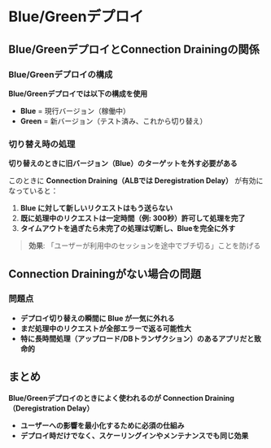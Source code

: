 # Blue/Greenデプロイ

## Blue/GreenデプロイとConnection Drainingの関係

### Blue/Greenデプロイの構成

**Blue/Greenデプロイでは以下の構成を使用**

- **Blue** = 現行バージョン（稼働中）
- **Green** = 新バージョン（テスト済み、これから切り替え）

### 切り替え時の処理

**切り替えのときに旧バージョン（Blue）のターゲットを外す必要がある**

このときに **Connection Draining（ALBでは Deregistration Delay）** が有効になっていると：

1. **Blue に対して新しいリクエストはもう送らない**
2. **既に処理中のリクエストは一定時間（例: 300秒）許可して処理を完了**
3. **タイムアウトを過ぎたら未完了の処理は切断し、Blueを完全に外す**

> **効果**: 「ユーザーが利用中のセッションを途中でブチ切る」ことを防げる

## Connection Drainingがない場合の問題

### 問題点

- **デプロイ切り替えの瞬間に Blue が一気に外れる**
- **まだ処理中のリクエストが全部エラーで返る可能性大**
- **特に長時間処理（アップロード/DBトランザクション）のあるアプリだと致命的**

## まとめ

**Blue/Greenデプロイのときによく使われるのが Connection Draining（Deregistration Delay）**

- **ユーザーへの影響を最小化するために必須の仕組み**
- **デプロイ時だけでなく、スケーリングインやメンテナンスでも同じ効果**